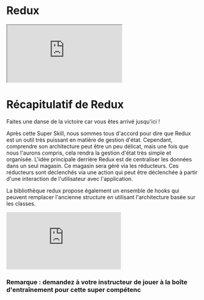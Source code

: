 # Redux

<iframe src="https://www.youtube.com/embed/RXMlWtbE5Vo" allowfullscreen="" title="eda1d69a-0a3b-4fe3-adca-a4e293436d44"></iframe>

# Récapitulatif de Redux

Faites une danse de la victoire car vous êtes arrivé jusqu'ici !

Après cette Super Skill, nous sommes tous d'accord pour dire que Redux est un outil très puissant en matière de gestion d'état.
Cependant, comprendre son architecture peut être un peu délicat, mais une fois que nous l'aurons compris, cela rendra la gestion d'état très simple et organisée.
L'idée principale derrière Redux est de centraliser les données dans un seul magasin. Ce magasin sera géré via les réducteurs. Ces réducteurs sont déclenchés via une action qui peut être déclenchée à partir d'une interaction de l'utilisateur avec l'application.

La bibliothèque redux propose également un ensemble de hooks qui peuvent remplacer l'ancienne structure en utilisant l'architecture basée sur les classes.

<iframe allowfullscreen="true" frameborder="0" src="https://www.youtube.com/embed/B-kTXWl19Hs?list=PL-w_yrNy8uTaWNAYCFoyW0C0zPm4S9b3v"></iframe>

### **Remarque : demandez à votre instructeur de jouer à la boîte d'entraînement pour cette super compétenc**
